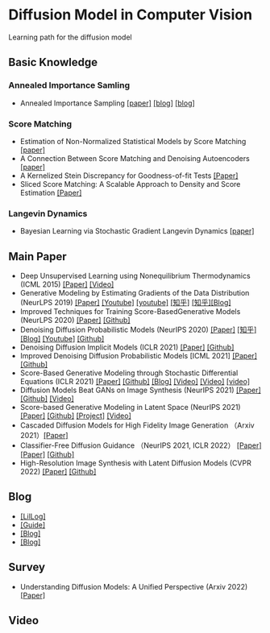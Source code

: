 # Diffusion Model in Computer Vision
Learning path for the diffusion model
## Basic Knowledge
### Annealed Importance Samling
- Annealed Importance Sampling [[paper]](https://arxiv.org/pdf/physics/9803008.pdf) [[blog]](https://agustinus.kristia.de/techblog/2017/12/23/annealed-importance-sampling/) [[blog]](http://johnreid.github.io/2018/12/hais)
### Score Matching
- Estimation of Non-Normalized Statistical Models by Score Matching [[paper]](https://www.jmlr.org/papers/volume6/hyvarinen05a/hyvarinen05a.pdf)
- A Connection Between Score Matching and Denoising Autoencoders [[paper]](https://www.iro.umontreal.ca/~vincentp/Publications/smdae_techreport.pdf)
- A Kernelized Stein Discrepancy for Goodness-of-fit Tests [[Paper]](https://arxiv.org/pdf/1602.03253.pdf)
- Sliced Score Matching: A Scalable Approach to Density and Score Estimation [[Paper]](https://arxiv.org/pdf/1905.07088.pdf)
### Langevin Dynamics
- Bayesian Learning via Stochastic Gradient Langevin Dynamics [[paper]](https://www.stats.ox.ac.uk/~teh/research/compstats/WelTeh2011a.pdf)
## Main Paper
- Deep Unsupervised Learning using Nonequilibrium Thermodynamics (ICML 2015) [[Paper]](https://arxiv.org/pdf/1503.03585.pdf) [[Video]](https://www.youtube.com/watch?v=XLzhbXeK-Os)
- Generative Modeling by Estimating Gradients of the Data Distribution (NeurLPS 2019) [[Paper]](https://arxiv.org/pdf/1907.05600.pdf) [[Youtube]](https://www.youtube.com/watch?v=8TcNXi3A5DI) [[youtube]](https://www.youtube.com/watch?v=nv-WTeKRLl0) [[知乎]](https://zhuanlan.zhihu.com/p/622285474) [[知乎]](https://zhuanlan.zhihu.com/p/597490389)[[Blog]](https://yang-song.net/blog/2021/score/)
- Improved Techniques for Training Score-BasedGenerative Models (NeurLPS 2020) [[Paper]](https://arxiv.org/pdf/2006.09011.pdf) [[Github]](https://github.com/ermongroup/ncsnv2)
- Denoising Diffusion Probabilistic Models (NeurIPS 2020) [[Paper]](https://arxiv.org/pdf/2006.11239.pdf) [[知乎]](https://zhuanlan.zhihu.com/p/619210083) [[Blog]](https://towardsdatascience.com/understanding-the-denoising-diffusion-probabilistic-model-the-socratic-way-445c1bdc5756) [[Youtube]](https://www.youtube.com/watch?v=FI0fvct0_qU) [[Github]](https://github.com/lucidrains/denoising-diffusion-pytorch)
- Denoising Diffusion Implicit Models (ICLR 2021) [[Paper]](https://arxiv.org/pdf/2010.02502.pdf) [[Github]](https://github.com/ermongroup/ddim)
- Improved Denoising Diffusion Probabilistic Models [ICML 2021] [[Paper]](https://arxiv.org/pdf/2102.09672.pdf) [[Github]](https://github.com/openai/improved-diffusion)
- Score-Based Generative Modeling through Stochastic Differential Equations (ICLR 2021) [[Paper]](https://arxiv.org/pdf/2011.13456.pdf) [[Github]](https://github.com/yang-song/score_sde) [[Blog]](https://yang-song.net/blog/2021/score/) [[Video]](https://www.youtube.com/watch?v=L9ZegT87QK8&t=9s) [[Video]](https://www.youtube.com/watch?v=wMmqCMwuM2Q) [[video]](https://www.techbeat.net/talk-info?id=509&utm_campaign=0413%E5%AE%8B%E9%A3%8F&utm_medium=%E7%9F%A5%E4%B9%8E&utm_source=%E7%9F%A5%E4%B9%8E&gio_link_id=QReMA5LR)
- Diffusion Models Beat GANs on Image Synthesis (NeurIPS 2021) [[Paper]](https://arxiv.org/pdf/2105.05233.pdf) [[Github]](https://github.com/openai/guided-diffusion) [[Video]](https://www.youtube.com/watch?v=W-O7AZNzbzQ&t=2s)
- Score-based Generative Modeling in Latent Space (NeurIPS 2021) [[Paper]](https://arxiv.org/pdf/2106.05931.pdf) [[Github]](https://github.com/NVlabs/LSGM) [[Project]](https://nvlabs.github.io/LSGM/) [[Video]](https://www.youtube.com/watch?v=RcAoYs6M-o0)
- Cascaded Diffusion Models for High Fidelity Image Generation （Arxiv 2021）[[Paper]](https://arxiv.org/pdf/2106.15282.pdf)
- Classifier-Free Diffusion Guidance （NeurIPS 2021, ICLR 2022） [[Paper]](https://openreview.net/pdf?id=qw8AKxfYbI) [[Paper]](/https://arxiv.org/pdf/2207.12598.pdf) [[Github]](https://github.com/lucidrains/classifier-free-guidance-pytorch)
- High-Resolution Image Synthesis with Latent Diffusion Models (CVPR 2022) [[Paper]](https://arxiv.org/pdf/2112.10752.pdf) [[Github]](https://github.com/CompVis/latent-diffusion)
## Blog
- [[LilLog]](https://lilianweng.github.io/posts/2021-07-11-diffusion-models/#nice)
- [[Guide]](https://scale.com/guides/diffusion-models-guide#diffusion-models:-why-are-they-important?)
- [[Blog]](https://browser.alibaba-inc.com/?Url=http://www.zhangzhenhu.com/aigc/ddim.html)
- [[Blog]](https://priorkexue.fm/archives/9181)
## Survey
- Understanding Diffusion Models: A Unified Perspective (Arxiv 2022) [[Paper]](https://arxiv.org/pdf/2208.11970.pdf)
## Video
